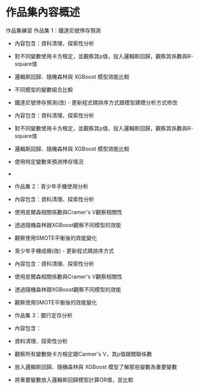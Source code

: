# 作品集內容概述
作品集練習
 作品集 1：鐵達尼號倖存預測
- 內容包含：資料清理、探索性分析
- 對不同變數使用卡方檢定，並觀察其p值，投入邏輯斯回歸，觀察其係數與R-square值
- 邏輯斯回歸、隨機森林與 XGBoost 模型效能比較
- 不同模型的變數組合比較


- 鐵達尼號倖存預測(改) - 更新程式碼排序方式跟模型建模分析方式修改
- 內容包含：資料清理、探索性分析
- 對不同變數使用卡方檢定，並觀察其p值，投入邏輯斯回歸，觀察其係數與R-square值
- 邏輯斯回歸、隨機森林與 XGBoost 模型效能比較
- 使用特定變數來預測倖存情況

- 
- 作品集 2：青少年手機使用分析
- 內容包含：資料清理、探索性分析
- 使用皮爾森相關係數與Cramer's V觀察相關性
- 透過隨機森林跟XGBoost觀察不同模型的效能
- 觀察使用SMOTE平衡後的效能變化


- 青少年手機成癮(改) - 更新程式碼排序方式
- 內容包含：資料清理、探索性分析
- 使用皮爾森相關係數與Cramer's V觀察相關性
- 透過隨機森林跟XGBoost觀察不同模型的效能
- 觀察使用SMOTE平衡後的效能變化


- 作品集 3：銀行定存分析
- 內容包含：
- 資料清理、探索性分析
- 觀察所有變數做卡方檢定跟Carmer's V，其p值跟關聯係數
- 放入邏輯斯回歸、隨機森林與 XGBoost 模型了解那些變數為重要變數
- 將重要變數放入邏輯斯回歸模型計算OR值，並比較
  
